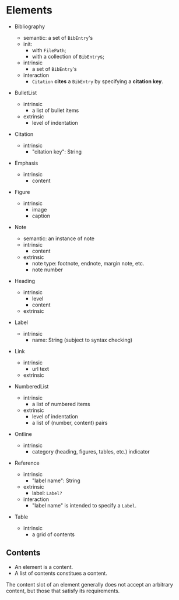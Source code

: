 
# Elements


- Bibliography
    - semantic: a set of `BibEntry`'s
    - init: 
        - with `FilePath`;
        - with a collection of `BibEntry`s;
    - intrinsic
        - a set of `BibEntry`'s
    - interaction
        - `Citation` **cites** a `BibEntry` by specifying a **citation key**.

- BulletList
    - intrinsic
        - a list of bullet items
    - extrinsic
        - level of indentation

- Citation
    - intrinsic
        - "citation key": String

- Emphasis
    - intrinsic
        - content

- Figure
    - intrinsic
        - image
        - caption

- Note
    - semantic: an instance of note
    - intrinsic
        - content
    - extrinsic
        - note type: footnote, endnote, margin note, etc.
        - note number

- Heading
    - intrinsic
        - level
        - content
    - extrinsic

- Label
    - intrinsic
        - name: String (subject to syntax checking)

- Link
    - intrinsic
        - url text
    - extrinsic
    
- NumberedList
    - intrinsic
        - a list of numbered items
    - extrinsic
        - level of indentation
        - a list of (number, content) pairs

- Ontline
    - intrinsic
        - category (heading, figures, tables, etc.) indicator

- Reference
    - intrinsic
        - "label name": String
    - extrinsic
        - label: `Label?`
    - interaction
        - "label name" is intended to specify a `Label`.

- Table
    - intrinsic
        - a grid of contents
        
    
## Contents

- An element is a content.
- A list of contents constitues a content.

The content slot of an element generally does not accept an arbitrary content,
but those that satisfy its requirements.

